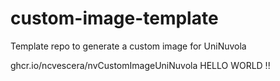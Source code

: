 # custom-image-template
Template repo to generate a custom image for UniNuvola


ghcr.io/ncvescera/nvCustomImageUniNuvola
HELLO WORLD !!
